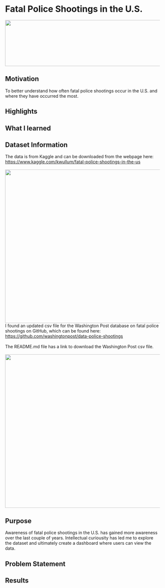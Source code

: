 # Fatal Police Shootings in the U.S.
<img src='https://i.imgur.com/SQfyQ4z.png' height='150' width='900'>

## Motivation
To better understand how often fatal police shootings occur in the U.S. and where they have occurred the most.

## Highlights

## What I learned

## Dataset Information

The data is from Kaggle and can be downloaded from the webpage here:<br>
<a href="https://www.kaggle.com/kwullum/fatal-police-shootings-in-the-us">https://www.kaggle.com/kwullum/fatal-police-shootings-in-the-us</a>
<br><br>
<img src='https://i.imgur.com/HARHbvo.png' height='500' width='1000'>
<br>
I found an updated csv file for the Washington Post database on fatal police shootings on GitHub, which can be found here:
<a href="https://github.com/washingtonpost/data-police-shootings">https://github.com/washingtonpost/data-police-shootings</a>
<br><br>
The README.md file has a link to download the Washington Post csv file.
<br><br>
<img src='https://i.imgur.com/jJDPiLW.png' height='500' width='1000'>
<br>

## Purpose
Awareness of fatal police shootings in the U.S. has gained more awareness over the last couple of years.  Intellectual curiousity has led me to explore the dataset and ultimately create a dashboard where users can view the data.

## Problem Statement

## Results
